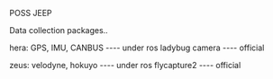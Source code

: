 POSS JEEP

Data collection packages..

hera:
GPS, IMU, CANBUS ---- under ros
ladybug camera   ---- official

zeus:
velodyne, hokuyo ---- under ros
flycapture2      ---- official
